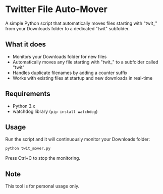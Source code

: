 # Twitter File Auto-Mover

A simple Python script that automatically moves files starting with "twit_" from your Downloads folder to a dedicated "twit" subfolder.

## What it does

- Monitors your Downloads folder for new files
- Automatically moves any file starting with "twit_" to a subfolder called "twit"
- Handles duplicate filenames by adding a counter suffix
- Works with existing files at startup and new downloads in real-time

## Requirements

- Python 3.x
- watchdog library (`pip install watchdog`)

## Usage

Run the script and it will continuously monitor your Downloads folder:

```bash
python twit_mover.py
```

Press Ctrl+C to stop the monitoring.

## Note

This tool is for personal usage only. 
